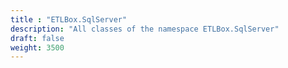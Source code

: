 ```yaml
---
title : "ETLBox.SqlServer"
description: "All classes of the namespace ETLBox.SqlServer"
draft: false
weight: 3500
---
```

